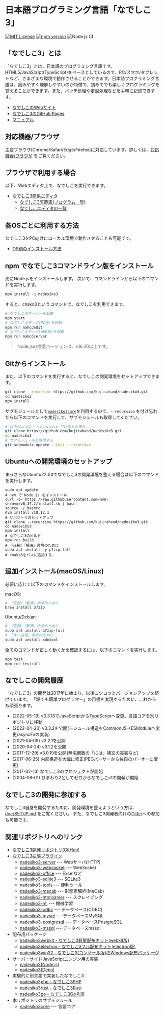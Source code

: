 # 日本語プログラミング言語「なでしこ3」

[![MIT License](https://img.shields.io/badge/license-MIT-blue.svg?style=flat)](LICENSE)
[![npm version](https://badge.fury.io/js/nadesiko3.svg)](https://www.npmjs.com/package/nadesiko3)
![Node.js CI](https://github.com/kujirahand/nadesiko3/workflows/Node.js%20CI/badge.svg)

## 「なでしこ3」とは

「なでしこ3」とは、日本語のプログラミング言語です。HTML5/JavaScript(TypeScript)をベースとしているので、PC/スマホ/タブレットなど、さまざまな環境で動作させることができます。日本語プログラミング言語は、読みやすく理解しやすいのが特徴で、初めてでも楽しくプログラミングを覚えることができます。また、バッチ処理や定型処理などを手軽に記述できます。

- [なでしこのWebサイト](https://nadesi.com/top/)
- [なでしこ3のGitHub Pages](https://kujirahand.github.io/nadesiko3/)
- [マニュアル](https://nadesi.com/v3/doc/)

## 対応機器/ブラウザ

主要ブラウザ(Chrome/Safari/Edge/Firefox)に対応しています。詳しくは、[対応機器/ブラウザ](doc/browsers.md) をご覧ください。

## ブラウザで利用する場合

以下、Webエディタ上で、なでしこを実行できます。

- [なでしこ3簡易エディタ](https://nadesi.com/doc3/index.php?%E3%81%AA%E3%81%A7%E3%81%97%E3%81%933%E7%B0%A1%E6%98%93%E3%82%A8%E3%83%87%E3%82%A3%E3%82%BF)
  - [なでしこ3貯蔵庫(プログラム一覧)](https://n3s.nadesi.com/)
  - [なでしこエディタの一覧](https://nadesi.com/doc3/index.php?%E3%81%AA%E3%81%A7%E3%81%97%E3%81%933%E3%82%A8%E3%83%87%E3%82%A3%E3%82%BF%E3%81%AE%E4%B8%80%E8%A6%A7)

## 各OSごとに利用する方法

なでしこ3をPC向けにローカル環境で動作させることも可能です。

- [OS別のインストール方法](https://nadesi.com/doc3/index.php?OS%E5%88%A5)

## npm でなでしこ3コマンドライン版をインストール

先にNode.jsをインストールします。
次いで、コマンドラインから以下のコマンドを実行します。

```bash
npm install -g nadesiko3
```

すると、cnako3というコマンドで、なでしこを利用できます。

```bash
# なでしこのサーバーを起動
npm start
# なでしこエディタ(PC版)を起動
npm run nako3edit
# なでしこエディタ(WEB版)を起動
npm run nako3server
```

> Node.jsの推奨バージョンは、v16.20以上です。

## Gitからインストール

また、以下のコマンドを実行すると、なでしこの開発環境をセットアップできます。

```bash
git clone --recursive https://github.com/kujirahand/nadesiko3.git
cd nadesiko3
npm install
```

サブモジュールとして[`nadesiko3core`](https://github.com/kujirahand/nadesiko3core)を利用するので、`--recursive` を付け忘れたら以下のコマンドを実行して、サブモジュールも取得してください。

```bash
# 以下のように --recursive 付け忘れた場合
git clone https://github.com/kujirahand/nadesiko3.git
cd nadesiko3
# サブモジュールを取得する
git submodule update --init --recursive
```

## Ubuntuへの開発環境のセットアップ

まっさらなUbuntu22.04でなでしこ3の開発環境を整える場合は以下のコマンドを実行します。

```
sudo apt update
# nvm で Node.js をインストール
curl -o- https://raw.githubusercontent.com/nvm-sh/nvm/v0.37.2/install.sh | bash
source ~/.bashrc
nvm install v18.12.1
# リポジトリのセットアップ
git clone --recursive https://github.com/kujirahand/nadesiko3.git
cd nadesiko3
npm install
# なでしこ3のビルド
npm run build
# 『圧縮』『解凍』命令のために
sudo apt install -y p7zip-full
# cnako3をパスに追加する
```

## 追加インストール(macOS/Linux)

必要に応じて以下のコマンドをインストールします。

macOS:

```bash
# 『圧縮』『解凍』命令のために
brew install p7zip
```

Ubuntu/Debian:

```bash
# 『圧縮』『解凍』命令のために
sudo apt install p7zip-full
# 『キー送信』命令のために
sudo apt install xdotool
```

全てのコマンドが正しく動くかを確認するには、以下のコマンドを実行します。

```bash
npm test
npm run test:all
```

## なでしこの開発履歴

「なでしこ3」の開発は2017年に始まり、以後コツコツとバージョンアップを続けています。
「誰でも簡単プログラマー」の目標を実現するために、これからも頑張ります。

- (2022-05-19) v3.3.18でJavaScriptからTypeScriptへ変更。言語コアを別リポジトリに移動
- (2022-04-20) v3.3.2を公開(モジュール構造をCommonJS→ESModuleへ変更/asyncFnの実装)
- (2021-04-09) v3.2.1を公開
- (2020-04-24) v3.1.2を公開
- (2017-12-29) v3.0.19を公開(無名関数の「には」構文の実装など)
- (2017-06-25) 内部構造を大幅に修正(PEGパーサーから独自のパーサーに変更)
- (2017-02-13) なでしこ3のプロジェクトが開始
- (2004-08-01) ひまわり2としてゼロからなでしこv1の開発が開始

## なでしこ3の開発に参加する

なでしこ3自身を開発するために、開発環境を整えようという方は、 [doc/SETUP.md](doc/SETUP.md) をご覧ください。
また、なでしこ3開発者向けの[Gitter](https://gitter.im/nadesiko3/community)への参加も可能です。

## 関連リポジトリへのリンク

- [なでしこ3開発リポジトリ(GitHub)](https://github.com/kujirahand/nadesiko3/)
- [なでしこ3拡張プラグイン](https://nadesi.com/v3/doc/index.php?FAQ%2F%E6%8B%A1%E5%BC%B5%E3%83%97%E3%83%A9%E3%82%B0%E3%82%A4%E3%83%B3%E3%81%AB%E3%81%A4%E3%81%84%E3%81%A6&show)
  - [nadesiko3-server](https://github.com/kujirahand/nadesiko3-server) --- Webサーバ(HTTP)
  - [nadesiko3-websocket](https://github.com/kujirahand/nadesiko3-websocket) --- WebSocket
  - [nadesiko3-office](https://github.com/kujirahand/nadesiko3-office) --- Excelなど
  - [nadesiko3-sqlite3](https://github.com/kujirahand/nadesiko3-sqlite3/) --- SQLite3
  - [nadesiko3-tools](https://github.com/kujirahand/nadesiko3-tools) --- 便利ツール
  - [nadesiko3-mecab](https://github.com/kujirahand/nadesiko3-mecab/) --- 形態素解析(MeCab)
  - [nadesiko3-htmlparser](https://github.com/kujirahand/nadesiko3-htmlparser) --- スクレイピング
  - [nadesiko3-ml](https://github.com/kujirahand/nadesiko3-ml/) --- 機械学習
  - [nadesiko3-odbc](https://github.com/kujirahand/nadesiko3-odbc) --- データベース(ODBC)
  - [nadesiko3-mysql](https://github.com/kujirahand/nadesiko3-mysql) --- データベースMySQL
  - [nadesiko3-postgresql](https://github.com/kujirahand/nadesiko3-postgresql) --- データベースPostgreSQL
  - [nadesiko3-mssql](https://github.com/kujirahand/nadesiko3-mssql) --- データベースmssql
- 配布用パッケージ
  - [nadesiko3webkit - なでしこ3軽量配布キット(webkit版)](https://github.com/kujirahand/nadesiko3webkit)
  - [nadesiko3electron - なでしこ3フル配布キット(electron版)](https://github.com/kujirahand/nadesiko3electron)
  - [nadesiko3win32 - なでしこ3(コンソール版)のWindows配布パッケージ](https://github.com/kujirahand/nadesiko3win32/releases)
- サーバーサイドJavaScriptエンジン用の実装
  - [nadesiko3(Node.js)](https://github.com/kujirahand/nadesiko3)
  - [nadesiko3(Deno)](https://github.com/kujirahand/nadesiko3deno)
- 実験的に別言語で実装したなでしこ3
  - [nadesiko3php - なでしこ3PHP](https://github.com/kujirahand/nadesiko3php)
  - [nadesiko3rust - なでしこ3Rust](https://github.com/kujirahand/nadesiko3rust)
  - [nadesiko3go - なでしこ3Go言語](https://github.com/kujirahand/nadesiko3go)
- 本リポジトリのサブモジュール
  - [nadesiko3core](https://github.com/kujirahand/nadesiko3core/) --- 言語コア
